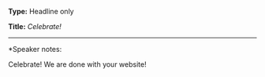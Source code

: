 **Type:** Headline only

**Title:** *Celebrate!*

------

*Speaker notes: 

Celebrate! We are done with your website!